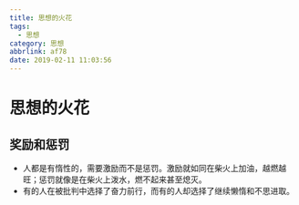 ```yaml
---
title: 思想的火花
tags:
  - 思想
category: 思想
abbrlink: af78
date: 2019-02-11 11:03:56
---
```


# 思想的火花

## 奖励和惩罚

- 人都是有惰性的，需要激励而不是惩罚。激励就如同在柴火上加油，越燃越旺；惩罚就像是在柴火上泼水，燃不起来甚至熄灭。
- 有的人在被批判中选择了奋力前行，而有的人却选择了继续懒惰和不思进取。

